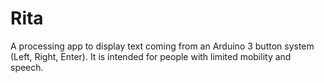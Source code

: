 Rita
====

A processing app to display text coming from an Arduino 3 button system (Left, Right, Enter). It is intended for people with limited mobility and speech.
